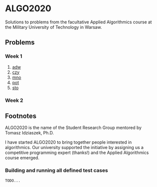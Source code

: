 # ALGO2020

Solutions to problems from the facultative Applied Algorithmics course at the Military University of Technology in Warsaw.

## Problems

### Week 1

1. [adw](https://szkopul.edu.pl/c/algorytmika-praktyczna-2020/p/adw/)
2. [czy](https://szkopul.edu.pl/c/algorytmika-praktyczna-2020/p/czy/)
3. [mno](https://szkopul.edu.pl/c/algorytmika-praktyczna-2020/p/mno/)
4. [pot](https://szkopul.edu.pl/c/algorytmika-praktyczna-2020/p/pot/)
5. [sto](https://szkopul.edu.pl/c/algorytmika-praktyczna-2020/p/sto/)

### Week 2

## Footnotes

ALGO2020 is the name of the Student Research Group mentored by Tomasz Idziaszek, Ph.D.

I have started ALGO2020 to bring together people interested in algorithmics.
Our university supported the initiative by assigning us a competitive programming expert (thanks!) and the Applied Algorithmics course emerged.

### Building and running all defined test cases

`TODO...`
